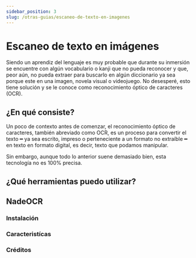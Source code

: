 ```yaml
---
sidebar_position: 3
slug: /otras-guias/escaneo-de-texto-en-imagenes
---
```


# Escaneo de texto en imágenes
Siendo un aprendiz del lenguaje es muy probable que durante su inmersión se encuentre con algún vocabulario o kanji que no pueda reconocer y que, peor aún, no pueda extraer para buscarlo en algún diccionario ya sea porque este en una imagen, novela visual o videojuego. No desesperé, esto tiene solución y se le conoce como reconocimiento óptico de caracteres (OCR).

## ¿En qué consiste?
Un poco de contexto antes de comenzar, el reconocimiento óptico de caracteres, también abreviado como OCR, es un proceso para convertir el texto ━ ya sea escrito, impreso o perteneciente a un formato no extraíble ━ en texto en formato digital, es decir, texto que podamos manipular. 

Sin embargo, aunque todo lo anterior suene demasiado bien, esta tecnología no es 100% precisa. 

## ¿Qué herramientas puedo utilizar?

## NadeOCR

### Instalación

### Caracteristícas

### Créditos